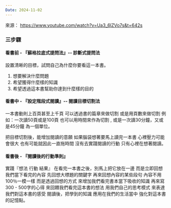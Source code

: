 ```yaml
---
Date: 2024-11-02
---
```

來源： https://www.youtube.com/watch?v=Ua3_6lZVo7s&t=642s
### 三步驟
#### 看書前 - 『蘇格拉底式提問法』-- 診斷式提問法
設置清晰的目標，試問自己為什麼你要看這一本書。
1. 想要解決什麼問題
2. 希望獲得什麼樣的知識
3. 希望透過這本書幫助你達到什麼樣的目的
#### 看書中 - 『設定階段式閱讀』-- 閱讀目標切割法
一本書動則上百頁甚至上千頁 可以透過書的篇章來做切割 或是用頁數來做切割 例如：一次讀50頁或是100頁 也可以用時間來作為切割 , 或是一次讀30分鐘，又或是45分鐘 為一個單位。

把目標切割後，能增加閱讀的意願 如果腦袋想著要馬上讀完一本書 心裡壓力可能會很大 也有可能就因此一直拖時間 沒有去實踐閱讀的行動 只有心裡在想著閱讀。
#### 看書後 - 『閱讀後的行動準則』
實踐『想法 行動 結果』 在看完一本書之後，別馬上把它放在一邊 而是立即回想我們當下看完的內容 先回想大標題的關鍵字 再來回想內容的某些段句 內容不用100％一模一樣 而是透過回想的方式 來增加我們看完書本當下吸收的知識 再來寫300 - 500字的心得 來回饋我們看完這本書的想法 用我們自己的思考模式 來表達我們對這本書的感受 閱讀後，把學到的知識 應用在我們的生活當中 強化對這本書的記憶點。
